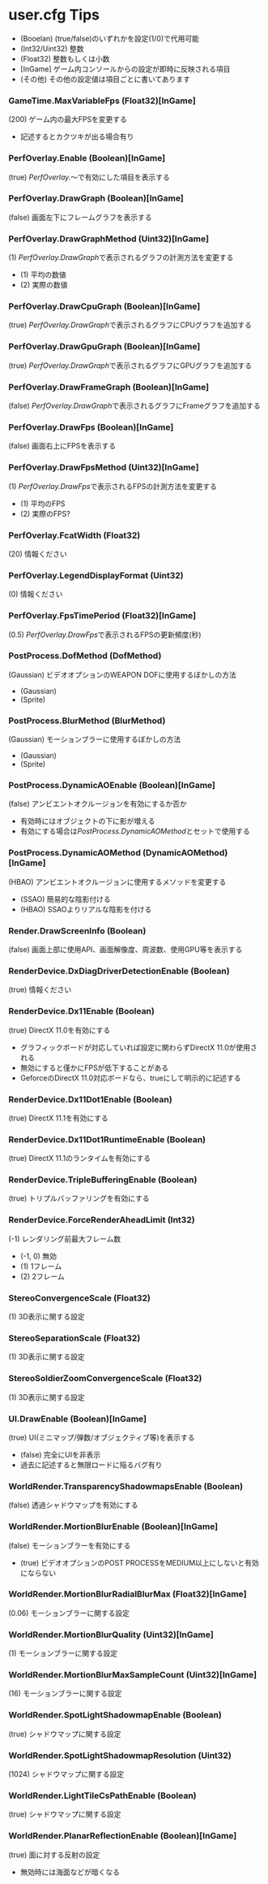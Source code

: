 user.cfg Tips
==================

 - (Booelan) (true/false)のいずれかを設定(1/0)で代用可能 
 - (Int32/Uint32) 整数
 - (Float32) 整数もしくは小数
 - [InGame] ゲーム内コンソールからの設定が即時に反映される項目
 - (その他) その他の設定値は項目ごとに書いてあります

### GameTime.MaxVariableFps (Float32)[InGame]
(200) ゲーム内の最大FPSを変更する

 - 記述するとカクツキが出る場合有り

### PerfOverlay.Enable (Boolean)[InGame]
(true) *PerfOverlay.*～で有効にした項目を表示する

### PerfOverlay.DrawGraph (Boolean)[InGame]
(false) 画面左下にフレームグラフを表示する

### PerfOverlay.DrawGraphMethod (Uint32)[InGame]
(1) *PerfOverlay.DrawGraph*で表示されるグラフの計測方法を変更する

 - (1) 平均の数値
 - (2) 実際の数値

### PerfOverlay.DrawCpuGraph (Boolean)[InGame]
(true) *PerfOverlay.DrawGraph*で表示されるグラフにCPUグラフを追加する

### PerfOverlay.DrawGpuGraph (Boolean)[InGame]
(true) *PerfOverlay.DrawGraph*で表示されるグラフにGPUグラフを追加する

### PerfOverlay.DrawFrameGraph (Boolean)[InGame]
(false) *PerfOverlay.DrawGraph*で表示されるグラフにFrameグラフを追加する

### PerfOverlay.DrawFps (Boolean)[InGame]
(false) 画面右上にFPSを表示する

### PerfOverlay.DrawFpsMethod (Uint32)[InGame]
(1) *PerfOverlay.DrawFps*で表示されるFPSの計測方法を変更する

 - (1) 平均のFPS
 - (2) 実際のFPS?

### PerfOverlay.FcatWidth (Float32)
(20) 情報ください

### PerfOverlay.LegendDisplayFormat (Uint32)
(0) 情報ください

### PerfOverlay.FpsTimePeriod (Float32)[InGame]
(0.5) *PerfOverlay.DrawFps*で表示されるFPSの更新頻度(秒)

### PostProcess.DofMethod (DofMethod)
(Gaussian) ビデオオプションのWEAPON DOFに使用するぼかしの方法

 - (Gaussian)
 - (Sprite)

### PostProcess.BlurMethod (BlurMethod)
(Gaussian) モーションブラーに使用するぼかしの方法

 - (Gaussian)
 - (Sprite)

### PostProcess.DynamicAOEnable (Boolean)[InGame]
(false) アンビエントオクルージョンを有効にするか否か

 - 有効時にはオブジェクトの下に影が増える
 - 有効にする場合は*PostProcess.DynamicAOMethod*とセットで使用する

### PostProcess.DynamicAOMethod (DynamicAOMethod)[InGame]
(HBAO) アンビエントオクルージョンに使用するメソッドを変更する

 - (SSAO) 簡易的な陰影付ける
 - (HBAO) SSAOよりリアルな陰影を付ける

### Render.DrawScreenInfo (Boolean)
(false) 画面上部に使用API、画面解像度、周波数、使用GPU等を表示する

### RenderDevice.DxDiagDriverDetectionEnable (Boolean)
(true) 情報ください

### RenderDevice.Dx11Enable (Boolean)
(true) DirectX 11.0を有効にする

 - グラフィックボードが対応していれば設定に関わらずDirectX 11.0が使用される
 - 無効にすると僅かにFPSが低下することがある
 - GeforceのDirectX 11.0対応ボードなら、trueにして明示的に記述する

### RenderDevice.Dx11Dot1Enable (Boolean)
(true) DirectX 11.1を有効にする

### RenderDevice.Dx11Dot1RuntimeEnable (Boolean)
(true) DirectX 11.1のランタイムを有効にする

### RenderDevice.TripleBufferingEnable (Boolean)
(true) トリプルバッファリングを有効にする

### RenderDevice.ForceRenderAheadLimit (Int32)
(-1) レンダリング前最大フレーム数

 - (-1, 0) 無効
 - (1) 1フレーム
 - (2) 2フレーム


### StereoConvergenceScale (Float32)
(1) 3D表示に関する設定

### StereoSeparationScale (Float32)
(1) 3D表示に関する設定

### StereoSoldierZoomConvergenceScale (Float32)
(1) 3D表示に関する設定

### UI.DrawEnable (Boolean)[InGame]
(true) UI(ミニマップ/弾数/オブジェクティブ等)を表示する

 - (false) 完全にUIを非表示
 - 過去に記述すると無限ロードに陥るバグ有り

### WorldRender.TransparencyShadowmapsEnable (Boolean)
(false) 透過シャドウマップを有効にする

### WorldRender.MortionBlurEnable (Boolean)[InGame]
(false) モーションブラーを有効にする

 - (true) ビデオオプションのPOST PROCESSをMEDIUM以上にしないと有効にならない

### WorldRender.MortionBlurRadialBlurMax (Float32)[InGame]
(0.06) モーションブラーに関する設定

### WorldRender.MortionBlurQuality (Uint32)[InGame]
(1) モーションブラーに関する設定

### WorldRender.MortionBlurMaxSampleCount (Uint32)[InGame]
(16) モーションブラーに関する設定

### WorldRender.SpotLightShadowmapEnable (Boolean)
(true) シャドウマップに関する設定

### WorldRender.SpotLightShadowmapResolution (Uint32)
(1024) シャドウマップに関する設定

### WorldRender.LightTileCsPathEnable (Boolean)
(true) シャドウマップに関する設定

### WorldRender.PlanarReflectionEnable (Boolean)[InGame]
(true) 面に対する反射の設定
 - 無効時には海面などが暗くなる
